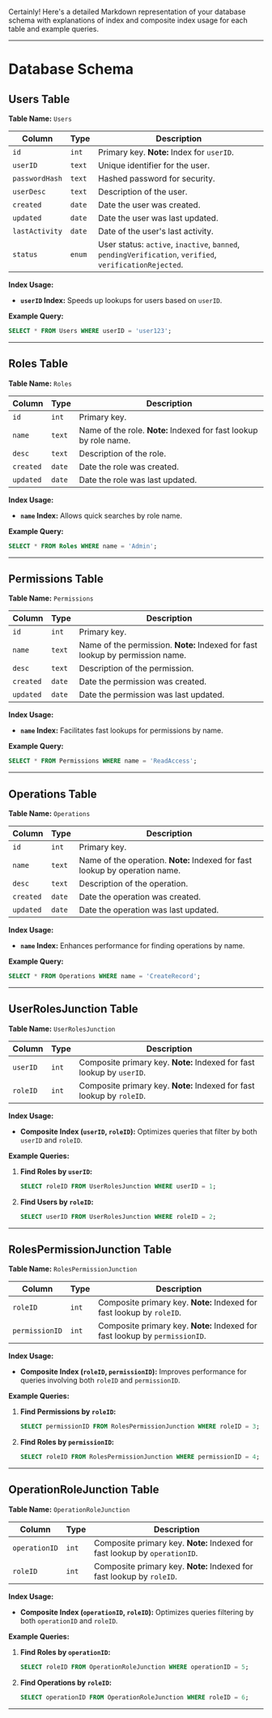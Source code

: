 Certainly! Here's a detailed Markdown representation of your database schema with explanations of index and composite index usage for each table and example queries.

---

# Database Schema

## Users Table

**Table Name:** `Users`

| Column        | Type     | Description                                     |
|---------------|----------|-------------------------------------------------|
| `id`           | `int`    | Primary key. **Note:** Index for `userID`.      |
| `userID`       | `text`   | Unique identifier for the user.                |
| `passwordHash` | `text`   | Hashed password for security.                  |
| `userDesc`     | `text`   | Description of the user.                       |
| `created`      | `date`   | Date the user was created.                     |
| `updated`      | `date`   | Date the user was last updated.                |
| `lastActivity` | `date`   | Date of the user's last activity.              |
| `status`       | `enum`   | User status: `active`, `inactive`, `banned`, `pendingVerification`, `verified`, `verificationRejected`. |

**Index Usage:**

- **`userID` Index:** Speeds up lookups for users based on `userID`.

**Example Query:**

```sql
SELECT * FROM Users WHERE userID = 'user123';
```

---

## Roles Table

**Table Name:** `Roles`

| Column        | Type     | Description                                 |
|---------------|----------|---------------------------------------------|
| `id`           | `int`    | Primary key.                                |
| `name`         | `text`   | Name of the role. **Note:** Indexed for fast lookup by role name. |
| `desc`         | `text`   | Description of the role.                   |
| `created`      | `date`   | Date the role was created.                 |
| `updated`      | `date`   | Date the role was last updated.            |

**Index Usage:**

- **`name` Index:** Allows quick searches by role name.

**Example Query:**

```sql
SELECT * FROM Roles WHERE name = 'Admin';
```

---

## Permissions Table

**Table Name:** `Permissions`

| Column        | Type     | Description                                 |
|---------------|----------|---------------------------------------------|
| `id`           | `int`    | Primary key.                                |
| `name`         | `text`   | Name of the permission. **Note:** Indexed for fast lookup by permission name. |
| `desc`         | `text`   | Description of the permission.             |
| `created`      | `date`   | Date the permission was created.           |
| `updated`      | `date`   | Date the permission was last updated.      |

**Index Usage:**

- **`name` Index:** Facilitates fast lookups for permissions by name.

**Example Query:**

```sql
SELECT * FROM Permissions WHERE name = 'ReadAccess';
```

---

## Operations Table

**Table Name:** `Operations`

| Column        | Type     | Description                                 |
|---------------|----------|---------------------------------------------|
| `id`           | `int`    | Primary key.                                |
| `name`         | `text`   | Name of the operation. **Note:** Indexed for fast lookup by operation name. |
| `desc`         | `text`   | Description of the operation.              |
| `created`      | `date`   | Date the operation was created.            |
| `updated`      | `date`   | Date the operation was last updated.       |

**Index Usage:**

- **`name` Index:** Enhances performance for finding operations by name.

**Example Query:**

```sql
SELECT * FROM Operations WHERE name = 'CreateRecord';
```

---

## UserRolesJunction Table

**Table Name:** `UserRolesJunction`

| Column        | Type     | Description                                         |
|---------------|----------|-----------------------------------------------------|
| `userID`      | `int`    | Composite primary key. **Note:** Indexed for fast lookup by `userID`. |
| `roleID`      | `int`    | Composite primary key. **Note:** Indexed for fast lookup by `roleID`. |

**Index Usage:**

- **Composite Index (`userID`, `roleID`):** Optimizes queries that filter by both `userID` and `roleID`.

**Example Queries:**

1. **Find Roles by `userID`:**

   ```sql
   SELECT roleID FROM UserRolesJunction WHERE userID = 1;
   ```

2. **Find Users by `roleID`:**

   ```sql
   SELECT userID FROM UserRolesJunction WHERE roleID = 2;
   ```

---

## RolesPermissionJunction Table

**Table Name:** `RolesPermissionJunction`

| Column        | Type     | Description                                         |
|---------------|----------|-----------------------------------------------------|
| `roleID`      | `int`    | Composite primary key. **Note:** Indexed for fast lookup by `roleID`. |
| `permissionID`| `int`    | Composite primary key. **Note:** Indexed for fast lookup by `permissionID`. |

**Index Usage:**

- **Composite Index (`roleID`, `permissionID`):** Improves performance for queries involving both `roleID` and `permissionID`.

**Example Queries:**

1. **Find Permissions by `roleID`:**

   ```sql
   SELECT permissionID FROM RolesPermissionJunction WHERE roleID = 3;
   ```

2. **Find Roles by `permissionID`:**

   ```sql
   SELECT roleID FROM RolesPermissionJunction WHERE permissionID = 4;
   ```

---

## OperationRoleJunction Table

**Table Name:** `OperationRoleJunction`

| Column        | Type     | Description                                         |
|---------------|----------|-----------------------------------------------------|
| `operationID` | `int`    | Composite primary key. **Note:** Indexed for fast lookup by `operationID`. |
| `roleID`      | `int`    | Composite primary key. **Note:** Indexed for fast lookup by `roleID`. |

**Index Usage:**

- **Composite Index (`operationID`, `roleID`):** Optimizes queries filtering by both `operationID` and `roleID`.

**Example Queries:**

1. **Find Roles by `operationID`:**

   ```sql
   SELECT roleID FROM OperationRoleJunction WHERE operationID = 5;
   ```

2. **Find Operations by `roleID`:**

   ```sql
   SELECT operationID FROM OperationRoleJunction WHERE roleID = 6;
   ```

---
